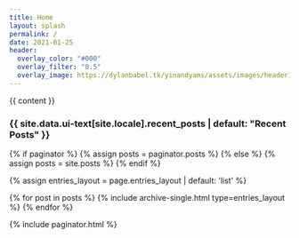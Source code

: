 ```yaml
---
title: Home
layout: splash
permalink: /
date: 2021-01-25
header:
  overlay_color: "#000"
  overlay_filter: "0.5"
  overlay_image: https://dylanbabel.tk/yinandyams/assets/images/header1.JPG
---
```


{{ content }}

<h3 class="archive__subtitle">{{ site.data.ui-text[site.locale].recent_posts | default: "Recent Posts" }}</h3>

{% if paginator %}
  {% assign posts = paginator.posts %}
{% else %}
  {% assign posts = site.posts %}
{% endif %}

{% assign entries_layout = page.entries_layout | default: 'list' %}
<div class="entries-{{ entries_layout }}">
  {% for post in posts %}
    {% include archive-single.html type=entries_layout %}
  {% endfor %}
</div>

{% include paginator.html %}